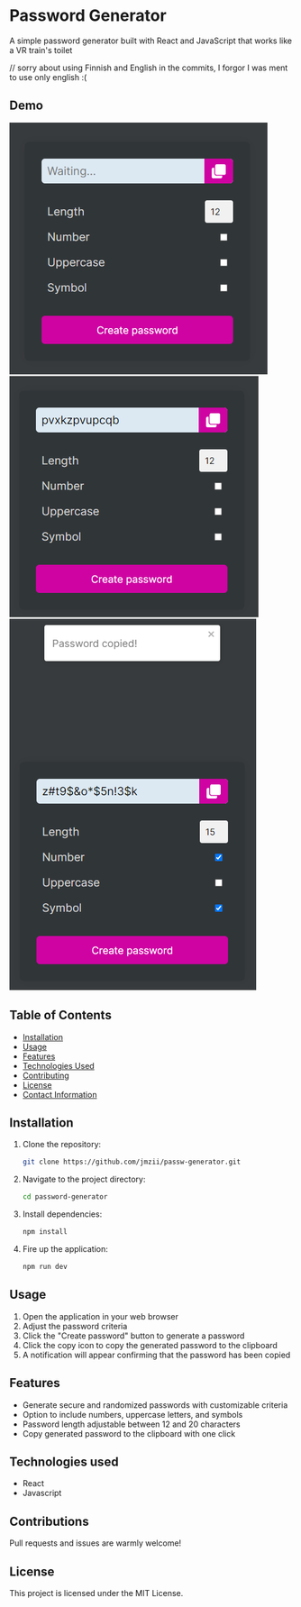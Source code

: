 # Password Generator

A simple password generator built with React and JavaScript that works like a VR train's toilet

 // sorry about using Finnish and English in the commits, I forgor I was ment to use only english :( 

## Demo

![Start screen](public/passw-generator_demo1.PNG)
![Testcase 1](public/passw-generator_demo2.PNG)
![Testcase 2](public/passw-generator_demo3.PNG)

## Table of Contents

- [Installation](#installation)
- [Usage](#usage)
- [Features](#features)
- [Technologies Used](#technologies-used)
- [Contributing](#contributing)
- [License](#license)
- [Contact Information](#contact-information)

## Installation

1. Clone the repository:

   ```bash
   git clone https://github.com/jmzii/passw-generator.git

   ```

2. Navigate to the project directory:

   ```bash
   cd password-generator

   ```

3. Install dependencies:

   ```bash
   npm install

   ```

4. Fire up the application:

   ```bash
   npm run dev

   ```

## Usage

1. Open the application in your web browser
2. Adjust the password criteria
3. Click the "Create password" button to generate a password
4. Click the copy icon to copy the generated password to the clipboard
5. A notification will appear confirming that the password has been copied

## Features

- Generate secure and randomized passwords with customizable criteria
- Option to include numbers, uppercase letters, and symbols
- Password length adjustable between 12 and 20 characters
- Copy generated password to the clipboard with one click

## Technologies used

- React
- Javascript

## Contributions

Pull requests and issues are warmly welcome!

## License

This project is licensed under the MIT License.
